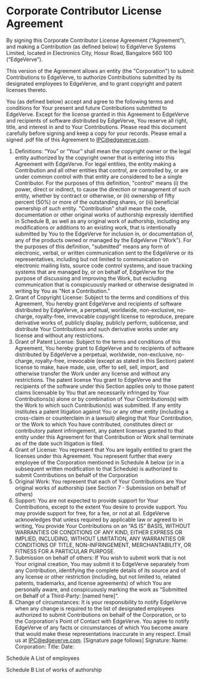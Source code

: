 # Corporate Contributor License Agreement

By signing this Corporate Contributor License Agreement (“Agreement”), and making a Contribution (as defined below) to EdgeVerve Systems Limited, located in Electronics City, Hosur Road, Bangalore 560 100 (“EdgeVerve”). 

This version of the Agreement allows an entity (the "Corporation") to submit Contributions to EdgeVerve, to authorize Contributions submitted by its designated employees to EdgeVerve, and to grant copyright and patent licenses thereto.

You (as defined below) accept and agree to the following terms and conditions for Your present and future Contributions submitted to EdgeVerve. Except for the license granted in this Agreement to EdgeVerve and recipients of software distributed by EdgeVerve, You reserve all right, title, and interest in and to Your Contributions. Please read this document carefully before signing and keep a copy for your records. Please email a signed .pdf file of this Agreement to IPC@edgeverve.com. 
1.	Definitions:
“You” or “Your” shall mean the copyright owner or the legal entity authorized by the copyright owner that is entering into this Agreement with EdgeVerve. For legal entities, the entity making a Contribution and all other entities that control, are controlled by, or are under common control with that entity are considered to be a single Contributor. For the purposes of this definition, "control"      means (i) the power, direct or indirect, to cause the direction or management of such entity, whether by contract or otherwise, or (ii) ownership of fifty percent (50%) or more of the outstanding      shares, or (iii) beneficial ownership of such entity.
"Contribution" shall mean the code, documentation or other original works of authorship expressly identified in Schedule B, as well as any original work of authorship, including any modifications or additions to an existing work, that is intentionally submitted by You to the EdgeVerve for inclusion in, or documentation of, any of the products owned or managed by the EdgeVerve ("Work"). For the purposes of this definition, "submitted" means any form of electronic, verbal, or written communication sent to the EdgeVerve or its representatives, including but not limited to communication on electronic mailing lists, source code control systems, and issue tracking systems that are managed by, or on behalf of, EdgeVerve for the purpose of discussing and improving the Work, but excluding communication that is conspicuously marked or otherwise designated in writing by You as "Not a Contribution."
2.	Grant of Copyright License:
Subject to the terms and conditions of this Agreement, You hereby grant EdgeVerve and recipients of software distributed by EdgeVerve, a perpetual, worldwide, non-exclusive, no-charge, royalty-free, irrevocable copyright license to reproduce, prepare derivative works of, publicly display, publicly perform, sublicense, and distribute Your Contributions and such derivative works under any license and without any restrictions.
3.	Grant of Patent License: 
Subject to the terms and conditions of this Agreement, You hereby grant to EdgeVerve and to recipients of software distributed by EdgeVerve a perpetual, worldwide, non-exclusive, no-charge, royalty-free, irrevocable (except as stated in this Section) patent license to make, have made, use, offer to sell, sell, import, and otherwise transfer the Work under any license and without any restrictions. The patent license You grant to EdgeVerve and the recipients of the software under this Section applies only to those patent claims licensable by You that are necessarily infringed by Your Contributions(s) alone or by combination of Your Contributions(s) with the Work to which such Contribution(s) was submitted. If any entity institutes a patent litigation against You or any other entity (including a cross-claim or counterclaim in a lawsuit) alleging that Your Contribution, or the Work to which You have contributed, constitutes direct or contributory patent infringement, any patent licenses granted to that entity under this Agreement for that Contribution or Work shall terminate as of the date such litigation is filed.
4.	Grant of License: 
You represent that You are legally entitled to grant the licenses under this Agreement.
You represent further that every employee of the Corporation mentioned in Schedule A below (or in a subsequent written modification to that Schedule) is authorized to submit Contributions on behalf of the Corporation
5.	Original Work:
You represent that each of Your Contributions are Your original works of authorship (see Section 7 - Submission on behalf of others)
6.	Support:
You are not expected to provide support for Your Contributions, except to the extent You desire to provide support. You may provide support for free, for a fee, or not at all. EdgeVerve acknowledges that unless required by applicable law or agreed to in writing, You provide Your Contributions on an “AS IS” BASIS, WITHOUT WARRANTIES OR CONDITIONS OF ANY KIND, EITHER EXPRESS OR IMPLIED, INCLUDING, WITHOUT LIMITATION, ANY WARRANTIES OR CONDITIONS OF TITLE, NON-INFRINGEMENT, MERCHANTABILITY, OR FITNESS FOR A PARTICULAR PURPOSE.
7.	Submission on behalf of others:
If You wish to submit work that is not Your original creation, You may submit it to EdgeVerve separately from any Contribution, identifying the complete details of its source and of any license or other restriction (including, but not limited to, related patents, trademarks, and license agreements) of which You are personally aware, and conspicuously marking the work as “Submitted on Behalf of a Third-Party: [named here]”.
8.	Change of circumstances:
It is your responsibility to notify EdgeVerve when any change is required to the list of designated employees authorized to submit Contributions on behalf of the Corporation, or to the Corporation's Point of Contact with EdgeVerve. You agree to notify EdgeVerve of any facts or circumstances of which You become aware that would make these representations inaccurate in any respect. Email us at IPC@edgeverve.com.
[Signature page follows]
Signature:
Name:
Corporation:
Title:
Date:

   
 
Schedule A
List of employees
 
Schedule B 
 List of works of authorship